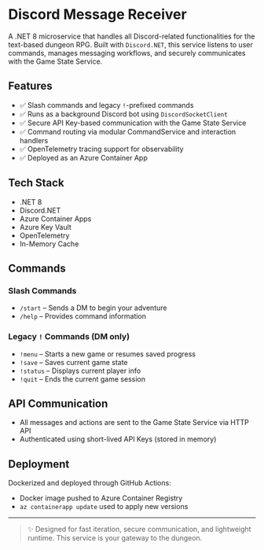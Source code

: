 # Discord Message Receiver

A .NET 8 microservice that handles all Discord-related functionalities for the text-based dungeon RPG. Built with `Discord.NET`, this service listens to user commands, manages messaging workflows, and securely communicates with the Game State Service.

## Features

- ✅ Slash commands and legacy `!`-prefixed commands
- ✅ Runs as a background Discord bot using `DiscordSocketClient`
- ✅ Secure API Key-based communication with the Game State Service
- ✅ Command routing via modular CommandService and interaction handlers
- ✅ OpenTelemetry tracing support for observability
- ✅ Deployed as an Azure Container App

## Tech Stack

- .NET 8
- Discord.NET
- Azure Container Apps
- Azure Key Vault
- OpenTelemetry
- In-Memory Cache

## Commands

### Slash Commands
- `/start` – Sends a DM to begin your adventure
- `/help` – Provides command information

### Legacy `!` Commands (DM only)
- `!menu` – Starts a new game or resumes saved progress
- `!save` – Saves current game state
- `!status` – Displays current player info
- `!quit` – Ends the current game session

## API Communication

- All messages and actions are sent to the Game State Service via HTTP API
- Authenticated using short-lived API Keys (stored in memory)

## Deployment

Dockerized and deployed through GitHub Actions:

- Docker image pushed to Azure Container Registry
- `az containerapp update` used to apply new versions

---

> ✨ Designed for fast iteration, secure communication, and lightweight runtime. This service is your gateway to the dungeon.

